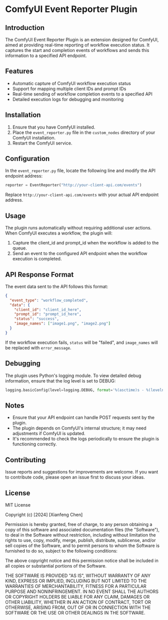 # ComfyUI Event Reporter Plugin

## Introduction

The ComfyUI Event Reporter Plugin is an extension designed for ComfyUI, aimed at providing real-time reporting of workflow execution status. It captures the start and completion events of workflows and sends this information to a specified API endpoint.

## Features

- Automatic capture of ComfyUI workflow execution status
- Support for mapping multiple client IDs and prompt IDs
- Real-time sending of workflow completion events to a specified API
- Detailed execution logs for debugging and monitoring

## Installation

1. Ensure that you have ComfyUI installed.
2. Place the `event_reporter.py` file in the `custom_nodes` directory of your ComfyUI installation.
3. Restart the ComfyUI service.

## Configuration

In the `event_reporter.py` file, locate the following line and modify the API endpoint address:

```python
reporter = EventReporter("http://your-client-api.com/events")
```

Replace `http://your-client-api.com/events` with your actual API endpoint address.

## Usage

The plugin runs automatically without requiring additional user actions. When ComfyUI executes a workflow, the plugin will:

1. Capture the client_id and prompt_id when the workflow is added to the queue.
2. Send an event to the configured API endpoint when the workflow execution is completed.

## API Response Format

The event data sent to the API follows this format:

```json
{
  "event_type": "workflow_completed",
  "data": {
    "client_id": "client_id_here",
    "prompt_id": "prompt_id_here",
    "status": "success",
    "image_names": ["image1.png", "image2.png"]
  }
}
```

If the workflow execution fails, `status` will be "failed", and `image_names` will be replaced with `error_message`.

## Debugging

The plugin uses Python's logging module. To view detailed debug information, ensure that the log level is set to DEBUG:

```python
logging.basicConfig(level=logging.DEBUG, format='%(asctime)s - %(levelname)s - %(message)s')
```

## Notes

- Ensure that your API endpoint can handle POST requests sent by the plugin.
- The plugin depends on ComfyUI's internal structure; it may need adjustments if ComfyUI is updated.
- It's recommended to check the logs periodically to ensure the plugin is functioning correctly.

## Contributing

Issue reports and suggestions for improvements are welcome. If you want to contribute code, please open an issue first to discuss your ideas.

## License

MIT License

Copyright (c) [2024] [Xianfeng Chen]

Permission is hereby granted, free of charge, to any person obtaining a copy
of this software and associated documentation files (the "Software"), to deal
in the Software without restriction, including without limitation the rights
to use, copy, modify, merge, publish, distribute, sublicense, and/or sell
copies of the Software, and to permit persons to whom the Software is
furnished to do so, subject to the following conditions:

The above copyright notice and this permission notice shall be included in all
copies or substantial portions of the Software.

THE SOFTWARE IS PROVIDED "AS IS", WITHOUT WARRANTY OF ANY KIND, EXPRESS OR
IMPLIED, INCLUDING BUT NOT LIMITED TO THE WARRANTIES OF MERCHANTABILITY,
FITNESS FOR A PARTICULAR PURPOSE AND NONINFRINGEMENT. IN NO EVENT SHALL THE
AUTHORS OR COPYRIGHT HOLDERS BE LIABLE FOR ANY CLAIM, DAMAGES OR OTHER
LIABILITY, WHETHER IN AN ACTION OF CONTRACT, TORT OR OTHERWISE, ARISING FROM,
OUT OF OR IN CONNECTION WITH THE SOFTWARE OR THE USE OR OTHER DEALINGS IN THE
SOFTWARE.
